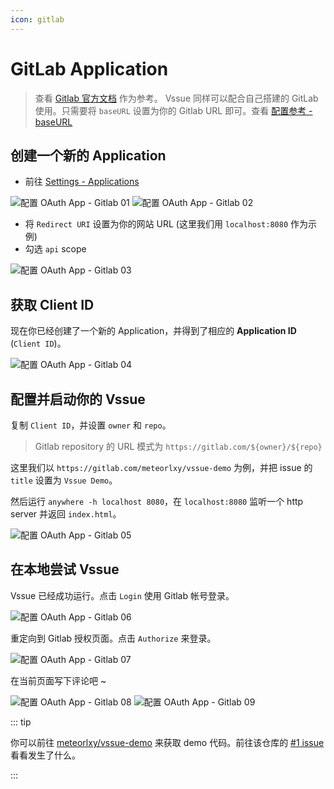 ```yaml
---
icon: gitlab
---
```


# GitLab Application

> 查看 [Gitlab 官方文档](https://docs.gitlab.com/ce/integration/oauth_provider.html#adding-an-application-through-the-profile) 作为参考。
> Vssue 同样可以配合自己搭建的 GitLab 使用。只需要将 `baseURL` 设置为你的 Gitlab URL 即可。查看 [配置参考 - baseURL](../options/README.md#baseurl)

## 创建一个新的 Application

- 前往 [Settings - Applications](https://gitlab.com/profile/applications)

![配置 OAuth App - Gitlab 01](./assets/oauth-app-gitlab-01.png)
![配置 OAuth App - Gitlab 02](./assets/oauth-app-gitlab-02.png)

- 将 `Redirect URI` 设置为你的网站 URL (这里我们用 `localhost:8080` 作为示例)
- 勾选 `api` scope

![配置 OAuth App - Gitlab 03](./assets/oauth-app-gitlab-03.png)

## 获取 Client ID

现在你已经创建了一个新的 Application，并得到了相应的 **Application ID** (`Client ID`)。

![配置 OAuth App - Gitlab 04](./assets/oauth-app-gitlab-04.png)

## 配置并启动你的 Vssue

复制 `Client ID`，并设置 `owner` 和 `repo`。

> Gitlab repository 的 URL 模式为 `https://gitlab.com/${owner}/${repo}`

这里我们以 `https://gitlab.com/meteorlxy/vssue-demo` 为例，并把 issue 的 `title` 设置为 `Vssue Demo`。

然后运行 `anywhere -h localhost 8080`，在 `localhost:8080` 监听一个 http server 并返回 `index.html`。

![配置 OAuth App - Gitlab 05](./assets/oauth-app-gitlab-05.png)

## 在本地尝试 Vssue

Vssue 已经成功运行。点击 `Login` 使用 Gitlab 帐号登录。

![配置 OAuth App - Gitlab 06](./assets/oauth-app-gitlab-06.png)

重定向到 Gitlab 授权页面。点击 `Authorize` 来登录。

![配置 OAuth App - Gitlab 07](./assets/oauth-app-gitlab-07.png)

在当前页面写下评论吧 ~

![配置 OAuth App - Gitlab 08](./assets/oauth-app-gitlab-08.png)
![配置 OAuth App - Gitlab 09](./assets/oauth-app-gitlab-09.png)

::: tip

你可以前往 [meteorlxy/vssue-demo](https://gitlab.com/meteorlxy/vssue-demo) 来获取 demo 代码。前往该仓库的 [#1 issue](https://gitlab.com/meteorlxy/vssue-demo/issues/1) 看看发生了什么。

:::
